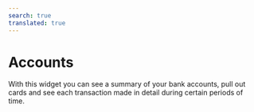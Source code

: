 ```yaml
---
search: true
translated: true
---
```


# Accounts

With this widget you can see a summary of your bank accounts, pull out cards and see each transaction made in detail during certain periods of time.

<iframe id="widgetFrame" src="https://widgets.modyo.com/personas/retail-accounts" width="100%" frameBorder="0" style="visibility:hidden;min-height:800px;overflow:auto;margin-top:20px;"/>

#### Checking Account

| Functionality | Description |
|:-----|:-----|
| Checking Account Summary | Presents the status of the account and if applicable, the status of the associated credit line.<br><br> The specific information is presented both numerically and graphically. |
| View recent activity | Presents the latest transactions that have been made within the account, ordered by date.<br><br> Also included is the ability to search within the transactions shown. |
| Account Statements | Displays account statements from previous periods, displaying the transactions of each selected account statement, sorted by date.<br><br> Clients also have the ability to search within the displayed transactions. |

#### Savings Account

| Functionality | Description |
|:-----|:-----|
| Savings Account Summary | Shows the account status similar to what is presented for a checking account, but with the difference that savings accounts have no checks and no associated lines of credit. <br><br>Specific information is presented numerically within lists. |
| View recent activity | Show the latest transactions that have been made within the account, sorted by date. <br><br>Also included is the ability to search within the transactions shown. |
| Account Statements | Displays account statements from previous periods, displaying the transactions of each selected account statement, sorted by date.<br><br>Clients also have the ability to search within the displayed transactions. |

<script>

  export default {
    mounted() {

      function setIframeHeightCO(id, ht) {
          var ifrm = document.getElementById(id);
          if(ifrm) {
            ifrm.style.visibility = 'hidden';
            // some IE versions need a bit added or scrollbar appears
            ifrm.style.height = ht + 4 + "px";
            ifrm.style.visibility = 'visible';
          }
      }


      // iframed document sends its height using postMessage
      function handleDocHeightMsg(e) {
          // check origin
          if ( e.origin === 'https://widgets.modyo.com' ) {
              // parse data
              var data = JSON.parse( e.data );

              console.log('data:', data)
              // check data object
              if ( data['docHeight'] ) {
                  setIframeHeightCO( 'widgetFrame', data['docHeight'] );
              } else {
                  setIframeHeightCO( 'widgetFrame', 700 );
              }
          }
      }

      // assign message handler
      if ( window.addEventListener ) {
          window.addEventListener('message', handleDocHeightMsg, false);
      }
    }
  }

</script>

